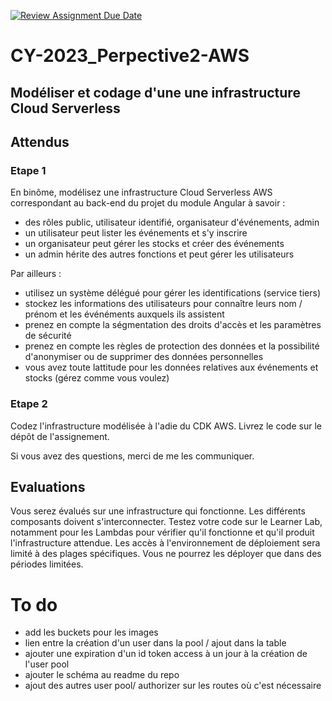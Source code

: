 [![Review Assignment Due Date](https://classroom.github.com/assets/deadline-readme-button-24ddc0f5d75046c5622901739e7c5dd533143b0c8e959d652212380cedb1ea36.svg)](https://classroom.github.com/a/fi-kF-yD)
# CY-2023_Perpective2-AWS
## Modéliser et codage d'une une infrastructure Cloud Serverless

## Attendus
### Etape 1
En binôme, modélisez une infrastructure Cloud Serverless AWS correspondant au back-end du projet du module Angular à savoir :
- des rôles public, utilisateur identifié, organisateur d'événements, admin
- un utilisateur peut lister les événements et s'y inscrire
- un organisateur peut gérer les stocks et créer des événements
- un admin hérite des autres fonctions et peut gérer les utilisateurs

Par ailleurs :
- utilisez un système délégué pour gérer les identifications (service tiers)
- stockez les informations des utilisateurs pour connaître leurs nom / prénom et les événéments auxquels ils assistent
- prenez en compte la ségmentation des droits d'accès et les paramètres de sécurité
- prenez en compte les règles de protection des données et la possibilité d'anonymiser ou de supprimer des données personnelles
- vous avez toute lattitude pour les données relatives aux événements et stocks (gérez comme vous voulez)

### Etape 2
Codez l'infrastructure modélisée à l'adie du CDK AWS. Livrez le code sur le dépôt de l'assignement.

Si vous avez des questions, merci de me les communiquer.

## Evaluations
Vous serez évalués sur une infrastructure qui fonctionne. Les différents composants doivent s'interconnecter. Testez votre code sur le Learner Lab, notamment pour les Lambdas pour vérifier qu'il fonctionne et qu'il produit l'infrastructure attendue.
Les accès à l'environnement de déploiement sera limité à des plages spécifiques. Vous ne pourrez les déployer que dans des périodes limitées.

# To do

- add les buckets pour les images
- lien entre la création d'un user dans la pool / ajout dans la table
- ajouter une expiration d'un id token access à un jour à la création de l'user pool
- ajouter le schéma au readme du repo
- ajout des autres user pool/ authorizer sur les routes où c'est nécessaire